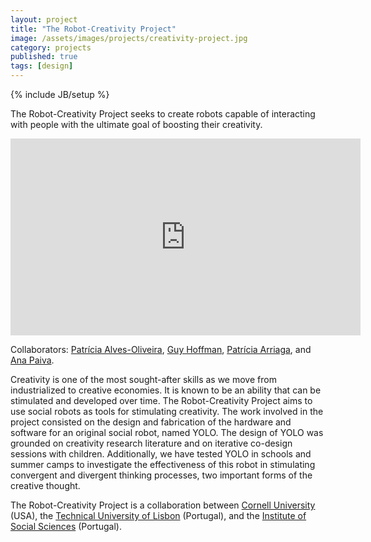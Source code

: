 ```yaml
---
layout: project
title: "The Robot-Creativity Project"
image: /assets/images/projects/creativity-project.jpg
category: projects
published: true
tags: [design]
---
```

{% include JB/setup %}

The Robot-Creativity Project seeks to create robots capable of interacting with people with the ultimate goal of boosting their creativity.

<!--more-->

<iframe width="560" height="315" src="https://www.youtube.com/embed/BxPaOyfX3uQ" frameborder="0" allow="accelerometer; autoplay; encrypted-media; gyroscope; picture-in-picture" allowfullscreen></iframe>

Collaborators:
[Patrícia Alves-Oliveira](https://patricialvesoliveira.com/), [Guy Hoffman](http://guyhoffman.com/), [Patrícia Arriaga](https://ciencia.iscte-iul.pt/authors/patricia-paula-lourenco-arriaga-ferreira/cv), and [Ana Paiva](https://ana-paiva.com/).

Creativity is one of the most sought-after skills as we move from industrialized to creative economies. It is known to be an ability that can be stimulated and developed over time. The Robot-Creativity Project aims to use social robots as tools for stimulating creativity. The work involved in the project consisted on the design and fabrication of the hardware and software for an original social robot, named YOLO. The design of YOLO was grounded on creativity research literature and on iterative co-design sessions with children. Additionally, we have tested YOLO in schools and summer camps to investigate the effectiveness of this robot in stimulating convergent and divergent thinking processes, two important forms of the creative thought.


The Robot-Creativity Project is a collaboration between [Cornell University](https://www.cornell.edu/) (USA), the [Technical University of Lisbon](https://tecnico.ulisboa.pt/en/) (Portugal), and the [Institute of Social Sciences](https://www.iscte-iul.pt/) (Portugal).






